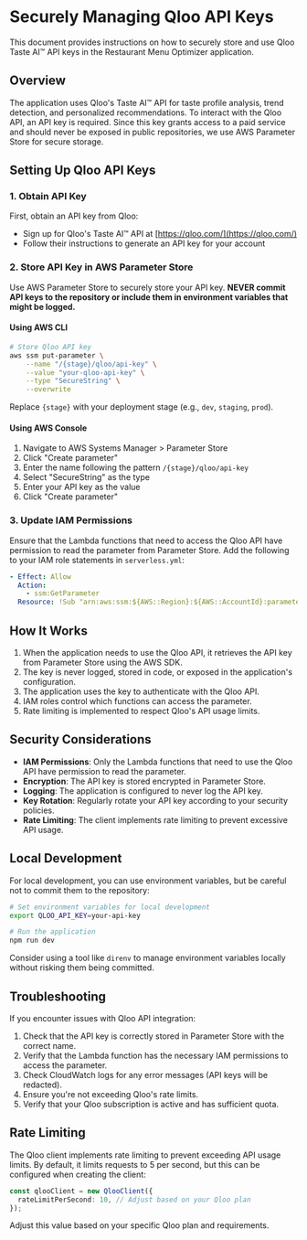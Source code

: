 # Securely Managing Qloo API Keys

This document provides instructions on how to securely store and use Qloo Taste AI™ API keys in the Restaurant Menu Optimizer application.

## Overview

The application uses Qloo's Taste AI™ API for taste profile analysis, trend detection, and personalized recommendations. To interact with the Qloo API, an API key is required. Since this key grants access to a paid service and should never be exposed in public repositories, we use AWS Parameter Store for secure storage.

## Setting Up Qloo API Keys

### 1. Obtain API Key

First, obtain an API key from Qloo:

- Sign up for Qloo's Taste AI™ API at [https://qloo.com/](https://qloo.com/)
- Follow their instructions to generate an API key for your account

### 2. Store API Key in AWS Parameter Store

Use AWS Parameter Store to securely store your API key. **NEVER commit API keys to the repository or include them in environment variables that might be logged.**

#### Using AWS CLI

```bash
# Store Qloo API key
aws ssm put-parameter \
    --name "/{stage}/qloo/api-key" \
    --value "your-qloo-api-key" \
    --type "SecureString" \
    --overwrite
```

Replace `{stage}` with your deployment stage (e.g., `dev`, `staging`, `prod`).

#### Using AWS Console

1. Navigate to AWS Systems Manager > Parameter Store
2. Click "Create parameter"
3. Enter the name following the pattern `/{stage}/qloo/api-key`
4. Select "SecureString" as the type
5. Enter your API key as the value
6. Click "Create parameter"

### 3. Update IAM Permissions

Ensure that the Lambda functions that need to access the Qloo API have permission to read the parameter from Parameter Store. Add the following to your IAM role statements in `serverless.yml`:

```yaml
- Effect: Allow
  Action:
    - ssm:GetParameter
  Resource: !Sub "arn:aws:ssm:${AWS::Region}:${AWS::AccountId}:parameter/${self:provider.stage}/qloo/*"
```

## How It Works

1. When the application needs to use the Qloo API, it retrieves the API key from Parameter Store using the AWS SDK.
2. The key is never logged, stored in code, or exposed in the application's configuration.
3. The application uses the key to authenticate with the Qloo API.
4. IAM roles control which functions can access the parameter.
5. Rate limiting is implemented to respect Qloo's API usage limits.

## Security Considerations

- **IAM Permissions**: Only the Lambda functions that need to use the Qloo API have permission to read the parameter.
- **Encryption**: The API key is stored encrypted in Parameter Store.
- **Logging**: The application is configured to never log the API key.
- **Key Rotation**: Regularly rotate your API key according to your security policies.
- **Rate Limiting**: The client implements rate limiting to prevent excessive API usage.

## Local Development

For local development, you can use environment variables, but be careful not to commit them to the repository:

```bash
# Set environment variables for local development
export QLOO_API_KEY=your-api-key

# Run the application
npm run dev
```

Consider using a tool like `direnv` to manage environment variables locally without risking them being committed.

## Troubleshooting

If you encounter issues with Qloo API integration:

1. Check that the API key is correctly stored in Parameter Store with the correct name.
2. Verify that the Lambda function has the necessary IAM permissions to access the parameter.
3. Check CloudWatch logs for any error messages (API keys will be redacted).
4. Ensure you're not exceeding Qloo's rate limits.
5. Verify that your Qloo subscription is active and has sufficient quota.

## Rate Limiting

The Qloo client implements rate limiting to prevent exceeding API usage limits. By default, it limits requests to 5 per second, but this can be configured when creating the client:

```typescript
const qlooClient = new QlooClient({
  rateLimitPerSecond: 10, // Adjust based on your Qloo plan
});
```

Adjust this value based on your specific Qloo plan and requirements.
